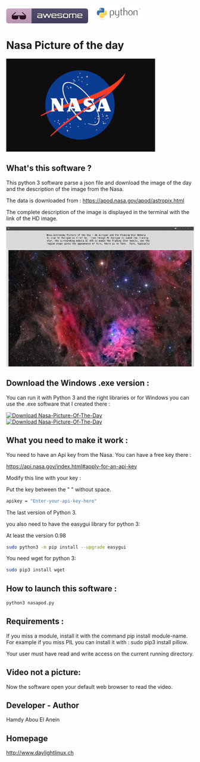 ![Awesome](awesome.svg) ![Python](python.png)  

# Nasa Picture of the day

![Screenshot](nasa.jpg)

## What's this software ?  

This python 3 software parse a json file and download the image of the day and the description of the image from the Nasa.

The data is downloaded from : https://apod.nasa.gov/apod/astropix.html

The complete description of the image is displayed in the terminal with the link of the HD image.
     
![Screenshot](screenshot.png)

## Download the Windows .exe version :

You can run it with Python 3 and the right libraries or for Windows you can use the .exe software that I created there :

[![Download Nasa-Picture-Of-The-Day](https://img.shields.io/sourceforge/dm/nasa-picture-of-the-day.svg)](https://sourceforge.net/projects/nasa-picture-of-the-day/files/latest/download)
[![Download Nasa-Picture-Of-The-Day](https://a.fsdn.com/con/app/sf-download-button)](https://sourceforge.net/projects/nasa-picture-of-the-day/files/latest/download)

## What you need to make it work :  

You need to have an Api key from the Nasa. You can have a free key there :

https://api.nasa.gov/index.html#apply-for-an-api-key

Modify this line with your key :

Put the key between the " " without space.

```sh
apikey = "Enter-your-api-key-here" 
```


The last version of Python 3.

you also need to have the easygui library for python 3:

At least the version 0.98

```sh
sudo python3 -m pip install --upgrade easygui 
```
You need wget for python 3:


```sh
sudo pip3 install wget
```

## How to launch this software :  

```sh
python3 nasapod.py
```  

## Requirements :

If you miss a module, install it with the command pip install module-name. For example if you miss PIL you can install it with : sudo pip3 install pillow.

Your user must have read and write access on the current running 
directory.

## Video not a picture:

Now the software open your default web browser to read the video.

## Developer - Author

Hamdy Abou El Anein

## Homepage

http://www.daylightlinux.ch 

